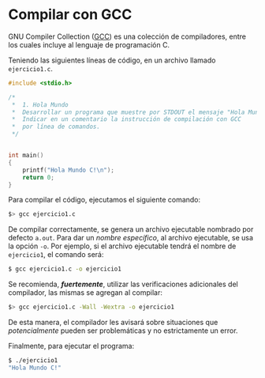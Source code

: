 # Compilar con GCC
GNU Compiler Collection ([GCC](https://gcc.gnu.org/)) es una colección de compiladores, entre los cuales incluye al lenguaje de programación C.

Teniendo las siguientes líneas de código, en un archivo llamado `ejercicio1.c`.

```C
#include <stdio.h>

/*
 *  1. Hola Mundo
 *  Desarrollar un programa que muestre por STDOUT el mensaje "Hola Mundo C!".
 *  Indicar en un comentario la instrucción de compilación con GCC 
 *  por línea de comandos.
 */


int main()
{
    printf("Hola Mundo C!\n");
    return 0;
}
```

Para compilar el código, ejecutamos el siguiente comando:
```sh
$> gcc ejercicio1.c
```
De compilar correctamente, se genera un archivo ejecutable nombrado por defecto `a.out`.
Para dar un _nombre específico_, al archivo ejecutable, se usa la opción `-o`. Por ejemplo, si el archivo ejecutable tendrá el nombre de `ejercicio1`, el comando será:

```sh
$ gcc ejercicio1.c -o ejercicio1
```
Se recomienda, _**fuertemente**_, utilizar las verificaciones adicionales del compilador, las mismas se agregan al compilar:

```sh
$> gcc ejercicio1.c -Wall -Wextra -o ejercicio1
```
De esta manera, el compilador les avisará sobre situaciones que _potencialmente_ pueden ser problemáticas y no estrictamente un error.


Finalmente, para ejecutar el programa:
```sh
$ ./ejercicio1
"Hola Mundo C!"
```
